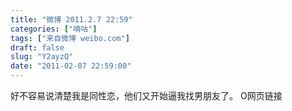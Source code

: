 ```yaml
---
title: "微博 2011.2.7 22:59"
categories: ["嘀咕"]
tags: ["来自微博 weibo.com"]
draft: false
slug: "Y2ayzQ"
date: "2011-02-07 22:59:00"
---
```


<p>好不容易说清楚我是同性恋，他们又开始逼我找男朋友了。 O网页链接 ​​​​</p>
